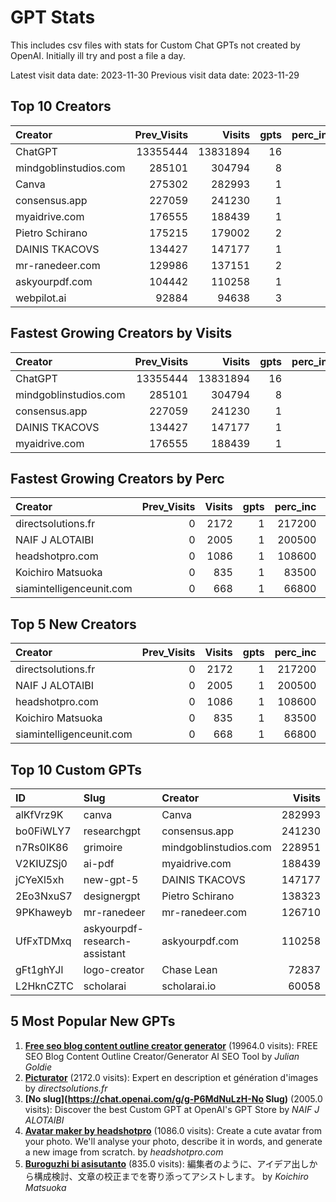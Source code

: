 # GPT Stats
This includes csv files with stats for Custom Chat GPTs not created by OpenAI.
Initially ill try and post a file a day.

Latest visit data date: 2023-11-30
Previous visit data date: 2023-11-29

## Top 10 Creators

| Creator               |   Prev_Visits |   Visits |   gpts |   perc_inc |
|:----------------------|--------------:|---------:|-------:|-----------:|
| ChatGPT               |      13355444 | 13831894 |     16 |          3 |
| mindgoblinstudios.com |        285101 |   304794 |      8 |          6 |
| Canva                 |        275302 |   282993 |      1 |          2 |
| consensus.app         |        227059 |   241230 |      1 |          6 |
| myaidrive.com         |        176555 |   188439 |      1 |          6 |
| Pietro Schirano       |        175215 |   179002 |      2 |          2 |
| DAINIS TKACOVS        |        134427 |   147177 |      1 |          9 |
| mr-ranedeer.com       |        129986 |   137151 |      2 |          5 |
| askyourpdf.com        |        104442 |   110258 |      1 |          5 |
| webpilot.ai           |         92884 |    94638 |      3 |          1 |

## Fastest Growing Creators by Visits

| Creator               |   Prev_Visits |   Visits |   gpts |   perc_inc |   Growth |
|:----------------------|--------------:|---------:|-------:|-----------:|---------:|
| ChatGPT               |      13355444 | 13831894 |     16 |          3 |   476450 |
| mindgoblinstudios.com |        285101 |   304794 |      8 |          6 |    19693 |
| consensus.app         |        227059 |   241230 |      1 |          6 |    14171 |
| DAINIS TKACOVS        |        134427 |   147177 |      1 |          9 |    12750 |
| myaidrive.com         |        176555 |   188439 |      1 |          6 |    11884 |

## Fastest Growing Creators by Perc

| Creator                  |   Prev_Visits |   Visits |   gpts |   perc_inc |   Growth |
|:-------------------------|--------------:|---------:|-------:|-----------:|---------:|
| directsolutions.fr       |             0 |     2172 |      1 |     217200 |     2172 |
| NAIF J ALOTAIBI          |             0 |     2005 |      1 |     200500 |     2005 |
| headshotpro.com          |             0 |     1086 |      1 |     108600 |     1086 |
| Koichiro Matsuoka        |             0 |      835 |      1 |      83500 |      835 |
| siamintelligenceunit.com |             0 |      668 |      1 |      66800 |      668 |

## Top 5 New Creators

| Creator                  |   Prev_Visits |   Visits |   gpts |   perc_inc |   Growth |
|:-------------------------|--------------:|---------:|-------:|-----------:|---------:|
| directsolutions.fr       |             0 |     2172 |      1 |     217200 |     2172 |
| NAIF J ALOTAIBI          |             0 |     2005 |      1 |     200500 |     2005 |
| headshotpro.com          |             0 |     1086 |      1 |     108600 |     1086 |
| Koichiro Matsuoka        |             0 |      835 |      1 |      83500 |      835 |
| siamintelligenceunit.com |             0 |      668 |      1 |      66800 |      668 |

## Top 10 Custom GPTs

| ID        | Slug                          | Creator               |   Visits |
|:----------|:------------------------------|:----------------------|---------:|
| alKfVrz9K | canva                         | Canva                 |   282993 |
| bo0FiWLY7 | researchgpt                   | consensus.app         |   241230 |
| n7Rs0IK86 | grimoire                      | mindgoblinstudios.com |   228951 |
| V2KIUZSj0 | ai-pdf                        | myaidrive.com         |   188439 |
| jCYeXl5xh | new-gpt-5                     | DAINIS TKACOVS        |   147177 |
| 2Eo3NxuS7 | designergpt                   | Pietro Schirano       |   138323 |
| 9PKhaweyb | mr-ranedeer                   | mr-ranedeer.com       |   126710 |
| UfFxTDMxq | askyourpdf-research-assistant | askyourpdf.com        |   110258 |
| gFt1ghYJl | logo-creator                  | Chase Lean            |    72837 |
| L2HknCZTC | scholarai                     | scholarai.io          |    60058 |

## 5 Most Popular New GPTs

1. **[Free seo blog content outline creator generator](https://chat.openai.com/g/g-R7zJ4s4jl-free-seo-blog-content-outline-creator-generator)** (19964.0 visits): FREE SEO Blog Content Outline Creator/Generator AI SEO Tool by _Julian Goldie_
2. **[Picturator](https://chat.openai.com/g/g-BoJIT2GP7-picturator)** (2172.0 visits): Expert en description et génération d'images by _directsolutions.fr_
3. **[No slug](https://chat.openai.com/g/g-P6MdNuLzH-No Slug)** (2005.0 visits): Discover the best Custom GPT at OpenAI's GPT Store by _NAIF J ALOTAIBI_
4. **[Avatar maker by headshotpro](https://chat.openai.com/g/g-afTYtrccz-avatar-maker-by-headshotpro)** (1086.0 visits): Create a cute avatar from your photo. We'll analyse your photo, describe it in words, and generate a new image from scratch. by _headshotpro.com_
5. **[Buroguzhi bi asisutanto](https://chat.openai.com/g/g-zMhdMGjRO-buroguzhi-bi-asisutanto)** (835.0 visits): 編集者のように、アイデア出しから構成検討、文章の校正までを寄り添ってアシストします。 by _Koichiro Matsuoka_